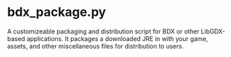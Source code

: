 # bdx_package.py
A customizeable packaging and distribution script for BDX or other LibGDX-based applications. It packages a downloaded JRE in with your game, assets, and other miscellaneous files for distribution to users.
